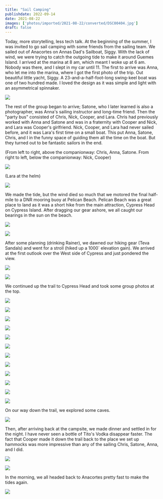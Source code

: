 ```yaml
---
title: "Sail Camping"
publishdate: 2022-09-14
date: 2021-08-22
images: ['photos/imported/2021-08-22/converted/DSC00404.jpg']
draft: false
---
```


Today, more storytelling, less tech talk.  At the beginning of the summer, I was invited to go sail camping with some friends from the sailing team.  We sailed out of Anacortes on Annas Dad's Sailboat, Siggy.  With the lack of wind, we were trying to catch the outgoing tide to make it around Guemes Island.  I arrived at the marina at 8 am, which meant I woke up at 6 am.  Nobody was there, and I slept in my car until 11.  The first to arrive was Anna, who let me into the marina, where I got the first photo of the trip.  Out beautiful little yacht, Siggy.  A 23-and-a-half-foot-long swing-keel boat was one of two hundred made.  I loved the design as it was simple and light with an asymmetrical spinnaker.

![](../photos/imported/2021-08-22/converted/DSC00383.jpg)

The rest of the group began to arrive; Satone, who I later learned is also a photographer, was Anna's sailing instructor and long-time friend.  Then the "party bus" consisted of Chris, Nick, Cooper, and Lara.  Chris had previously worked with Anna and Satone and was in a fraternity with Cooper and Nick, and Lara was Cooper's girlfriend.  Nick, Cooper, and Lara had never sailed before, and it was Lara's first time on a small boat.  This put Anna, Satone, Chris, and I in the funny space of guiding them all the time on the boat.  But they turned out to be fantastic sailors in the end.

(From left to right, above the companionway: Chris, Anna, Satone.  From right to left, below the companionway: Nick, Cooper)

![](../photos/imported/2021-08-22/converted/DSC00390.jpg)

(Lara at the helm)

![](../photos/imported/2021-08-22/converted/DSC00392.jpg)

We made the tide, but the wind died so much that we motored the final half-mile to a DNR mooring buoy at Pelican Beach.  Pelican Beach was a great place to land as it was a short hike from the main attraction, Cypress Head on Cypress Island.  After dragging our gear ashore, we all caught our bearings in the sun on the beach.

![](../photos/imported/2021-08-22/converted/DSC00395.jpg)

![](../photos/imported/2021-08-22/converted/DSC00396.jpg)

After some planning (drinking Rainer), we dawned our hiking gear (Teva Sandals) and went for a stroll (hiked up a 1000` elevation gain).  We arrived at the first outlook over the West side of Cypress and just pondered the view.

![](../photos/imported/2021-08-22/converted/DSC00404.jpg)

![](../photos/imported/2021-08-22/converted/DSC00413.jpg)

We continued up the trail to Cypress Head and took some group photos at the top.

![](../photos/imported/2021-08-22/converted/DSC00416.jpg)

![](../photos/imported/2021-08-22/converted/DSC00429.jpg)

![](../photos/imported/2021-08-22/converted/DSC00432.jpg)

![](../photos/imported/2021-08-22/converted/DSC00436.jpg)

![](../photos/imported/2021-08-22/converted/DSC00450.jpg)

![](../photos/imported/2021-08-22/converted/DSC00453.jpg)

![](../photos/imported/2021-08-22/converted/DSC00461.jpg)

![](../photos/imported/2021-08-22/converted/DSC00465.jpg)

![](../photos/imported/2021-08-22/converted/DSC00467.jpg)

![](../photos/imported/2021-08-22/converted/DSC00469.jpg)

![](../photos/imported/2021-08-22/converted/DSC00470.jpg)

![](../photos/imported/2021-08-22/converted/DSC00474.jpg)

On our way down the trail, we explored some caves.

![](../photos/imported/2021-08-22/converted/DSC00476.jpg)

Then, after arriving back at the campsite, we made dinner and settled in for the night.  I have never seen a bottle of Tito's Vodka disappear faster.  The fact that Cooper made it down the trail back to the place we set up hammocks was more impressive than any of the sailing Chris, Satone, Anna, and I did.

![](../photos/imported/2021-08-22/converted/DSC00483.jpg)

![](../photos/imported/2021-08-22/converted/DSC00494.jpg)

In the morning, we all headed back to Anacortes pretty fast to make the tides again.

![](../photos/imported/2021-08-22/converted/DSC00496.jpg)
